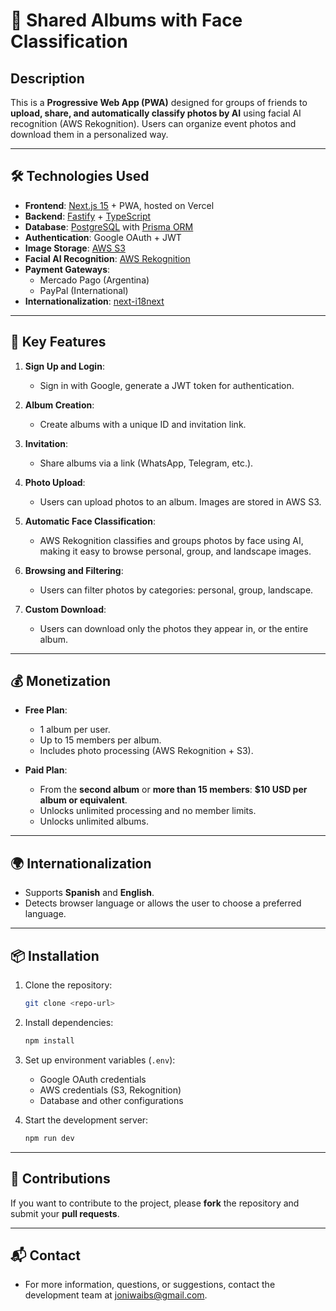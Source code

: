 # 🎉 Shared Albums with Face Classification

## Description

This is a **Progressive Web App (PWA)** designed for groups of friends to **upload, share, and automatically classify photos by AI** using facial AI recognition (AWS Rekognition). Users can organize event photos and download them in a personalized way.

---

## 🛠️ Technologies Used

- **Frontend**: [Next.js 15](https://nextjs.org/) + PWA, hosted on Vercel
- **Backend**: [Fastify](https://www.fastify.io/) + [TypeScript](https://www.typescriptlang.org/)
- **Database**: [PostgreSQL](https://www.postgresql.org/) with [Prisma ORM](https://www.prisma.io/)
- **Authentication**: Google OAuth + JWT
- **Image Storage**: [AWS S3](https://aws.amazon.com/s3/)
- **Facial AI Recognition**: [AWS Rekognition](https://aws.amazon.com/rekognition/)
- **Payment Gateways**:
  - Mercado Pago (Argentina)
  - PayPal (International)
- **Internationalization**: [next-i18next](https://github.com/isaachinman/next-i18next)

---

## 🚀 Key Features

1. **Sign Up and Login**:

   - Sign in with Google, generate a JWT token for authentication.

2. **Album Creation**:

   - Create albums with a unique ID and invitation link.

3. **Invitation**:

   - Share albums via a link (WhatsApp, Telegram, etc.).

4. **Photo Upload**:

   - Users can upload photos to an album. Images are stored in AWS S3.

5. **Automatic Face Classification**:

   - AWS Rekognition classifies and groups photos by face using AI, making it easy to browse personal, group, and landscape images.

6. **Browsing and Filtering**:

   - Users can filter photos by categories: personal, group, landscape.

7. **Custom Download**:
   - Users can download only the photos they appear in, or the entire album.

---

## 💰 Monetization

- **Free Plan**:

  - 1 album per user.
  - Up to 15 members per album.
  - Includes photo processing (AWS Rekognition + S3).

- **Paid Plan**:
  - From the **second album** or **more than 15 members**: **$10 USD per album or equivalent**.
  - Unlocks unlimited processing and no member limits.
  - Unlocks unlimited albums.

---

## 🌍 Internationalization

- Supports **Spanish** and **English**.
- Detects browser language or allows the user to choose a preferred language.

---

## 📦 Installation

1. Clone the repository:

   ```bash
   git clone <repo-url>
   ```

2. Install dependencies:

   ```bash
   npm install
   ```

3. Set up environment variables (`.env`):

   - Google OAuth credentials
   - AWS credentials (S3, Rekognition)
   - Database and other configurations

4. Start the development server:
   ```bash
   npm run dev
   ```

---

## 📝 Contributions

If you want to contribute to the project, please **fork** the repository and submit your **pull requests**.

---

## 📬 Contact

- For more information, questions, or suggestions, contact the development team at [joniwaibs@gmail.com](mailto:joniwaibs@gmail.com).
